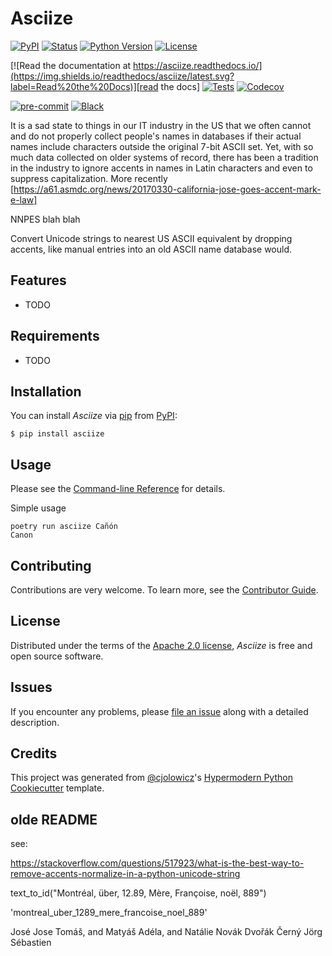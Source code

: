 # Asciize

[![PyPI](https://img.shields.io/pypi/v/asciize.svg)][pypi_]
[![Status](https://img.shields.io/pypi/status/asciize.svg)][status]
[![Python Version](https://img.shields.io/pypi/pyversions/asciize)][python version]
[![License](https://img.shields.io/pypi/l/asciize)][license]

[![Read the documentation at https://asciize.readthedocs.io/](https://img.shields.io/readthedocs/asciize/latest.svg?label=Read%20the%20Docs)][read the docs]
[![Tests](https://github.com/sett.and.hive/asciize/workflows/Tests/badge.svg)][tests]
[![Codecov](https://codecov.io/gh/sett.and.hive/asciize/branch/main/graph/badge.svg)][codecov]

[![pre-commit](https://img.shields.io/badge/pre--commit-enabled-brightgreen?logo=pre-commit&logoColor=white)][pre-commit]
[![Black](https://img.shields.io/badge/code%20style-black-000000.svg)][black]

[pypi_]: https://pypi.org/project/asciize/
[status]: https://pypi.org/project/asciize/
[python version]: https://pypi.org/project/asciize
[read the docs]: https://asciize.readthedocs.io/
[tests]: https://github.com/sett.and.hive/asciize/actions?workflow=Tests
[codecov]: https://app.codecov.io/gh/sett.and.hive/asciize
[pre-commit]: https://github.com/pre-commit/pre-commit
[black]: https://github.com/psf/black

It is a sad state to things in our IT industry in the US that we often cannot and
do not properly collect people's names in databases if their actual names include
characters outside the original 7-bit ASCII set.  Yet, with so much data collected on older systems of record, there has been a tradition in the industry to ignore accents in names in Latin characters and even to suppress capitalization.  More recently
[https://a61.asmdc.org/news/20170330-california-jose-goes-accent-mark-e-law]

NNPES blah blah

Convert Unicode strings to nearest US ASCII equivalent by dropping accents, like manual entries into an old ASCII name database would.

## Features

- TODO

## Requirements

- TODO

## Installation

You can install _Asciize_ via [pip] from [PyPI]:

```console
$ pip install asciize
```

## Usage

Please see the [Command-line Reference] for details.

Simple usage
``` shell
poetry run asciize Cañón
Canon
```

## Contributing

Contributions are very welcome.
To learn more, see the [Contributor Guide].

## License

Distributed under the terms of the [Apache 2.0 license][license],
_Asciize_ is free and open source software.

## Issues

If you encounter any problems,
please [file an issue] along with a detailed description.

## Credits

This project was generated from [@cjolowicz]'s [Hypermodern Python Cookiecutter] template.

[@cjolowicz]: https://github.com/cjolowicz
[pypi]: https://pypi.org/
[hypermodern python cookiecutter]: https://github.com/cjolowicz/cookiecutter-hypermodern-python
[file an issue]: https://github.com/sett.and.hive/asciize/issues
[pip]: https://pip.pypa.io/

<!-- github-only -->

[license]: https://github.com/sett.and.hive/asciize/blob/main/LICENSE
[contributor guide]: https://github.com/sett.and.hive/asciize/blob/main/CONTRIBUTING.md
[command-line reference]: https://asciize.readthedocs.io/en/latest/usage.html


## olde README

see:

https://stackoverflow.com/questions/517923/what-is-the-best-way-to-remove-accents-normalize-in-a-python-unicode-string

text_to_id("Montréal, über, 12.89, Mère, Françoise, noël, 889")

'montreal_uber_1289_mere_francoise_noel_889'

José Jose
Tomáš, and Matyáš
Adéla,  and Natálie
Novák
Dvořák
Černý
Jörg
Sébastien
